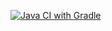 [![Java CI with Gradle](https://github.com/MarinaOliynyk/AQA-2.4.1.PageObject/actions/workflows/gradle.yml/badge.svg)](https://github.com/MarinaOliynyk/AQA-2.4.1.PageObject/actions/workflows/gradle.yml)
